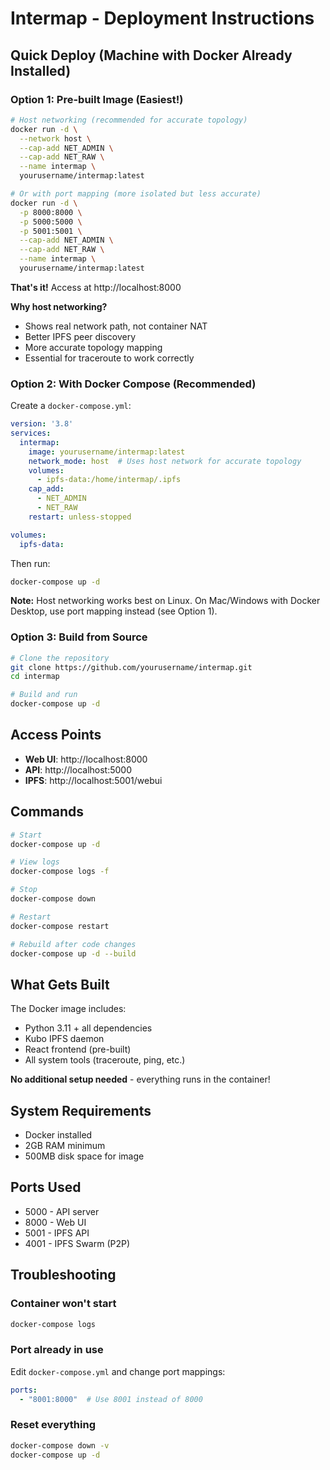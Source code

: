 <!--
Intermap - Deployment Instructions
Copyright (c) 2025 Jay Wenden
Licensed under CC-BY-NC-SA 4.0
-->

# Intermap - Deployment Instructions

## Quick Deploy (Machine with Docker Already Installed)

### Option 1: Pre-built Image (Easiest!)
```bash
# Host networking (recommended for accurate topology)
docker run -d \
  --network host \
  --cap-add NET_ADMIN \
  --cap-add NET_RAW \
  --name intermap \
  yourusername/intermap:latest

# Or with port mapping (more isolated but less accurate)
docker run -d \
  -p 8000:8000 \
  -p 5000:5000 \
  -p 5001:5001 \
  --cap-add NET_ADMIN \
  --cap-add NET_RAW \
  --name intermap \
  yourusername/intermap:latest
```

**That's it!** Access at http://localhost:8000

**Why host networking?**
- Shows real network path, not container NAT
- Better IPFS peer discovery
- More accurate topology mapping
- Essential for traceroute to work correctly

### Option 2: With Docker Compose (Recommended)
Create a `docker-compose.yml`:
```yaml
version: '3.8'
services:
  intermap:
    image: yourusername/intermap:latest
    network_mode: host  # Uses host network for accurate topology
    volumes:
      - ipfs-data:/home/intermap/.ipfs
    cap_add:
      - NET_ADMIN
      - NET_RAW
    restart: unless-stopped

volumes:
  ipfs-data:
```

Then run:
```bash
docker-compose up -d
```

**Note:** Host networking works best on Linux. On Mac/Windows with Docker Desktop, use port mapping instead (see Option 1).

### Option 3: Build from Source
```bash
# Clone the repository
git clone https://github.com/yourusername/intermap.git
cd intermap

# Build and run
docker-compose up -d
```

## Access Points
- **Web UI**: http://localhost:8000
- **API**: http://localhost:5000
- **IPFS**: http://localhost:5001/webui

## Commands
```bash
# Start
docker-compose up -d

# View logs
docker-compose logs -f

# Stop
docker-compose down

# Restart
docker-compose restart

# Rebuild after code changes
docker-compose up -d --build
```

## What Gets Built
The Docker image includes:
- Python 3.11 + all dependencies
- Kubo IPFS daemon
- React frontend (pre-built)
- All system tools (traceroute, ping, etc.)

**No additional setup needed** - everything runs in the container!

## System Requirements
- Docker installed
- 2GB RAM minimum
- 500MB disk space for image

## Ports Used
- 5000 - API server
- 8000 - Web UI
- 5001 - IPFS API
- 4001 - IPFS Swarm (P2P)

## Troubleshooting

### Container won't start
```bash
docker-compose logs
```

### Port already in use
Edit `docker-compose.yml` and change port mappings:
```yaml
ports:
  - "8001:8000"  # Use 8001 instead of 8000
```

### Reset everything
```bash
docker-compose down -v
docker-compose up -d
```
